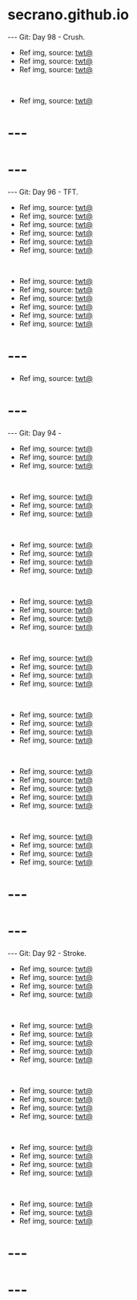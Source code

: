 # secrano.github.io

--- Git: Day 98 - Crush.

- Ref img, source: [twt@](https://x.com/toji_fusihiguro/status/1820828669356474780)
- Ref img, source: [twt@](https://x.com/AriseX0/status/1820829384409780464)
- Ref img, source: [twt@](https://x.com/zenin_toji123/status/1820846115920453644)

<br/>

- Ref img, source: [twt@](https://x.com/onepiecepanel/status/1820417770825130072)

# ---
# ---

--- Git: Day 96 - TFT.

- Ref img, source: [twt@](https://x.com/nigeldanson/status/1820471306728427575)
- Ref img, source: [twt@](https://x.com/HoDaRaKe/status/1820792482353041633)
- Ref img, source: [twt@](https://x.com/Callimiya/status/1820428629022826638)
- Ref img, source: [twt@](https://x.com/EmiIiaSupremacy/status/1820650748742602834)
- Ref img, source: [twt@](https://x.com/ourboy83/status/1820645762512109913)
- Ref img, source: [twt@](https://x.com/HoDaRaKe/status/1820413623061389556)

<br/> 

- Ref img, source: [twt@](https://x.com/Fs_Hao_/status/1820370544778444878)
- Ref img, source: [twt@](https://x.com/TFTlatamCM/status/1819872573171130454)
- Ref img, source: [twt@](https://x.com/ItoArtLab/status/1820377134403330266)
- Ref img, source: [twt@](https://www.youtube.com/watch?v=KUvjPan9uyI)
- Ref img, source: [twt@](https://x.com/NoCatsNoLife_m/status/1820500439533748287)
- Ref img, source: [twt@](https://x.com/ai_zerara/status/1820833456739209334)
  
# ---

- Ref img, source: [twt@](https://x.com/sayaka_aiart/status/1820757541531648318)

# ---

--- Git: Day 94 - 

- Ref img, source: [twt@](https://x.com/ShouldHaveCat/status/1820357028662903261)
- Ref img, source: [twt@](https://x.com/popsvibe/status/1820120530034348534)
- Ref img, source: [twt@](https://x.com/womenpostingws/status/1820270180561543473)

<br/>

- Ref img, source: [twt@](https://x.com/ayeejuju/status/1820238642713096669)
- Ref img, source: [twt@](https://x.com/yosephpaulos/status/1820238805112353251)
- Ref img, source: [twt@](https://x.com/PicturesFoIder/status/1820129531438772480)

<br/>

- Ref img, source: [twt@](https://x.com/memechaotic/status/1820062197873074458)
- Ref img, source: [twt@](https://x.com/PostsOfCats/status/1820074382078709889)
- Ref img, source: [twt@](https://x.com/memechaotic/status/1820103353029808542)
- Ref img, source: [twt@](https://x.com/villainclouds/status/1819794488631709728)

<br/>

- Ref img, source: [twt@](https://x.com/Yoda4ever/status/1819835662243410044)
- Ref img, source: [twt@](https://x.com/TheCinesthetic/status/1820146533301457281)
- Ref img, source: [twt@](https://x.com/historyinmemes/status/1820268484527579268)
- Ref img, source: [twt@](https://x.com/PostsOfCats/status/1820168279723254238)

<br/>

- Ref img, source: [twt@](https://x.com/B1ackSchefter/status/1819853782206799881)
- Ref img, source: [twt@](https://x.com/MangaContexts/status/1820153403873362120)
- Ref img, source: [twt@](https://x.com/usdtermo/status/1820155891620192349)
- Ref img, source: [twt@](https://x.com/betchesugh/status/1820157117367820722)

<br/>

- Ref img, source: [twt@](https://x.com/Yush_1021/status/1819750207661461546)
- Ref img, source: [twt@](https://x.com/JamesLucasIT/status/1820149527266906453)
- Ref img, source: [twt@](https://x.com/ThebestFigen/status/1819925712419078321)
- Ref img, source: [twt@](https://x.com/instablog9ja/status/1819785800319410392)

<br/>

- Ref img, source: [twt@](https://x.com/TheFigen_/status/1820156741767623147)
- Ref img, source: [twt@](https://x.com/SilverTheGreatX/status/1820228831954776269)
- Ref img, source: [twt@](https://x.com/weirddalle/status/1819831917530718252)
- Ref img, source: [twt@](https://x.com/historyinmemes/status/1820236925846147360)
- Ref img, source: [twt@](https://x.com/Mr0bscurity/status/1820143472776761504)

<br/>

- Ref img, source: [twt@](https://x.com/TheCinesthetic/status/1820321835562479713)
- Ref img, source: [twt@](https://x.com/deadclawed/status/1820124977783587111)
- Ref img, source: [twt@](https://x.com/shitpost_2077/status/1820052066330616153)
- Ref img, source: [twt@](https://x.com/lion_sey/status/1820385253904552227)

# ---
# ---

--- Git: Day 92 - Stroke.

- Ref img, source: [twt@](https://x.com/nihmune/status/1819438161212346508)
- Ref img, source: [twt@](https://x.com/pewpiece/status/1819899303143375303)
- Ref img, source: [twt@](https://x.com/critical_reflex/status/1818506865258500303)
- Ref img, source: [twt@](https://x.com/silv_ex/status/1819715637540950327)

<br/>

- Ref img, source: [twt@](https://x.com/MangaContexts/status/1819725915435254213)
- Ref img, source: [twt@](https://x.com/msfujoshi23/status/1819885465107071106)
- Ref img, source: [twt@](https://x.com/miniapeur/status/1819926391569162522)
- Ref img, source: [twt@](https://x.com/xbtGBH/status/1819708596709388508)
- Ref img, source: [twt@](https://x.com/qiandailove/status/1820019020424167703)

<br/>

- Ref img, source: [twt@](https://x.com/Dino_illus/status/1819985481318240654)
- Ref img, source: [twt@](https://x.com/sori_cosplay/status/1819978065919008975)
- Ref img, source: [twt@](https://x.com/loong_blo/status/1819654012251369814)
- Ref img, source: [twt@](https://x.com/ying0yi/status/1819583208520142896)

<br/>

- Ref img, source: [twt@](https://x.com/noland0707/status/1819382272799527426)
- Ref img, source: [twt@](https://x.com/contextdogs/status/1819754447167508987)
- Ref img, source: [twt@](https://x.com/ShouldHaveCat/status/1819777697536487690)
- Ref img, source: [twt@](https://x.com/GifsAnime_/status/1819484930432528467)

<br/>

- Ref img, source: [twt@](https://x.com/majeliskucing/status/1819677087709729178)
- Ref img, source: [twt@](https://x.com/itswords_/status/1819742638066618790)
- Ref img, source: [twt@](https://x.com/TheHotterDancer/status/1819578960730378547)

# ---
# ---
